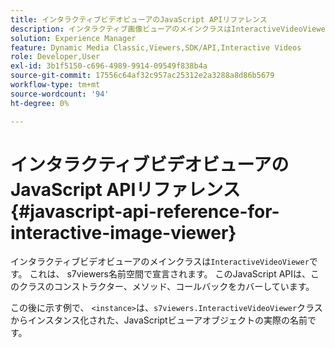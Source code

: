 ```yaml
---
title: インタラクティブビデオビューアのJavaScript APIリファレンス
description: インタラクティブ画像ビューアのメインクラスはInteractiveVideoViewerです。 これは、 s7viewers名前空間で宣言されます。 このJavaScript APIは、このクラスのコンストラクター、メソッド、コールバックをカバーしています。
solution: Experience Manager
feature: Dynamic Media Classic,Viewers,SDK/API,Interactive Videos
role: Developer,User
exl-id: 3b1f5150-c696-4989-9914-09549f838b4a
source-git-commit: 17556c64af32c957ac25312e2a3288a8d86b5679
workflow-type: tm+mt
source-wordcount: '94'
ht-degree: 0%

---
```


# インタラクティブビデオビューアのJavaScript APIリファレンス{#javascript-api-reference-for-interactive-image-viewer}

インタラクティブビデオビューアのメインクラスは`InteractiveVideoViewer`です。 これは、 s7viewers名前空間で宣言されます。 このJavaScript APIは、このクラスのコンストラクター、メソッド、コールバックをカバーしています。

この後に示す例で、 `<instance>`は、`s7viewers.InteractiveVideoViewer`クラスからインスタンス化された、JavaScriptビューアオブジェクトの実際の名前です。
